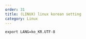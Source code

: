 ```yaml
---
order: 31
title: (LINUX) linux korean setting
category: Linux
---
```

```
export LANG=ko_KR.UTF-8 
```
